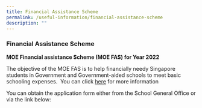 ```yaml
---
title: Financial Assistance Scheme
permalink: /useful-information/financial-assistance-scheme
description: ""
---
```

### Financial Assistance Scheme

**MOE Financial assistance Scheme (MOE FAS) for Year 2022**  

The objective of the MOE FAS is to help financially needy Singapore students in Government and Government-aided schools to meet basic schooling expenses.  You can click [here](/files/fas.pdf) for more information

You can obtain the application form either from the School General Office or via the link below: